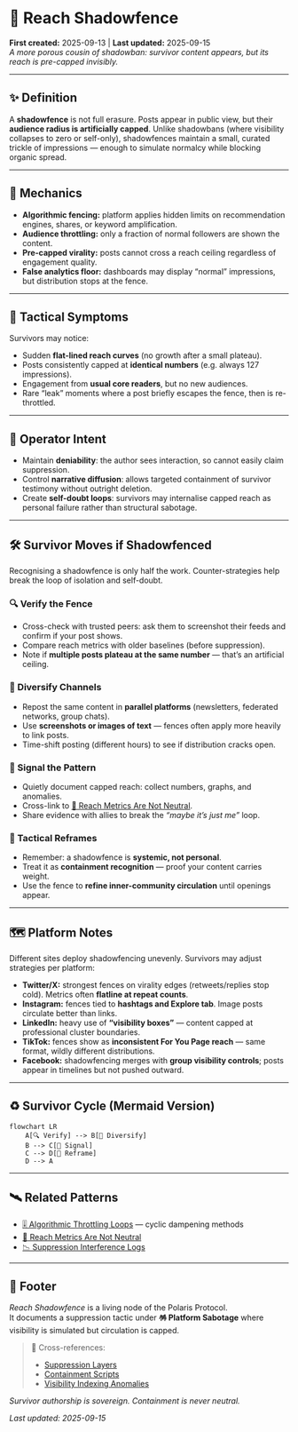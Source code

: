 # 📡 Reach Shadowfence  
**First created:** 2025-09-13 | **Last updated:** 2025-09-15  
*A more porous cousin of shadowban: survivor content appears, but its reach is pre-capped invisibly.*  

---

## ✨ Definition  
A **shadowfence** is not full erasure. Posts appear in public view, but their **audience radius is artificially capped**. Unlike shadowbans (where visibility collapses to zero or self-only), shadowfences maintain a small, curated trickle of impressions — enough to simulate normalcy while blocking organic spread.  

---

## 🔬 Mechanics  
- **Algorithmic fencing:** platform applies hidden limits on recommendation engines, shares, or keyword amplification.  
- **Audience throttling:** only a fraction of normal followers are shown the content.  
- **Pre-capped virality:** posts cannot cross a reach ceiling regardless of engagement quality.  
- **False analytics floor:** dashboards may display “normal” impressions, but distribution stops at the fence.  

---

## 🥀 Tactical Symptoms  
Survivors may notice:  
- Sudden **flat-lined reach curves** (no growth after a small plateau).  
- Posts consistently capped at **identical numbers** (e.g. always 127 impressions).  
- Engagement from **usual core readers**, but no new audiences.  
- Rare “leak” moments where a post briefly escapes the fence, then is re-throttled.  

---

## 👾 Operator Intent  
- Maintain **deniability**: the author sees interaction, so cannot easily claim suppression.  
- Control **narrative diffusion**: allows targeted containment of survivor testimony without outright deletion.  
- Create **self-doubt loops**: survivors may internalise capped reach as personal failure rather than structural sabotage.  

---

## 🛠 Survivor Moves if Shadowfenced  

Recognising a shadowfence is only half the work. Counter-strategies help break the loop of isolation and self-doubt.  

### 🔍 Verify the Fence  
- Cross-check with trusted peers: ask them to screenshot their feeds and confirm if your post shows.  
- Compare reach metrics with older baselines (before suppression).  
- Note if **multiple posts plateau at the same number** — that’s an artificial ceiling.  

### 🌱 Diversify Channels  
- Repost the same content in **parallel platforms** (newsletters, federated networks, group chats).  
- Use **screenshots or images of text** — fences often apply more heavily to link posts.  
- Time-shift posting (different hours) to see if distribution cracks open.  

### 🔮 Signal the Pattern  
- Quietly document capped reach: collect numbers, graphs, and anomalies.  
- Cross-link to [🧨 Reach Metrics Are Not Neutral](../../../Disruption_Kit/Containment_Scripts/Suppression_Modes/🧨_reach_metrics_are_not_neutral.md).  
- Share evidence with allies to break the *“maybe it’s just me”* loop.  

### 🧩 Tactical Reframes  
- Remember: a shadowfence is **systemic, not personal**.  
- Treat it as **containment recognition** — proof your content carries weight.  
- Use the fence to **refine inner-community circulation** until openings appear.  

---

## 🗺 Platform Notes  

Different sites deploy shadowfencing unevenly. Survivors may adjust strategies per platform:  

- **Twitter/X:** strongest fences on virality edges (retweets/replies stop cold). Metrics often **flatline at repeat counts**.  
- **Instagram:** fences tied to **hashtags and Explore tab**. Image posts circulate better than links.  
- **LinkedIn:** heavy use of **“visibility boxes”** — content capped at professional cluster boundaries.  
- **TikTok:** fences show as **inconsistent For You Page reach** — same format, wildly different distributions.  
- **Facebook:** shadowfencing merges with **group visibility controls**; posts appear in timelines but not pushed outward.  

---

## ♻️ Survivor Cycle (Mermaid Version)  

```mermaid
flowchart LR
    A[🔍 Verify] --> B[🌱 Diversify]
    B --> C[🔮 Signal]
    C --> D[🧩 Reframe]
    D --> A
```

---

## 🛰️ Related Patterns  
- [🎚️ Algorithmic Throttling Loops](./🎚️_algorithmic_throttling_loops.md) — cyclic dampening methods  
- [🧨 Reach Metrics Are Not Neutral](../../../Disruption_Kit/Containment_Scripts/Suppression_Modes/🧨_reach_metrics_are_not_neutral.md)  
- [📉 Suppression Interference Logs](../../../Metadata_Sabotage_Network/Suppression_Layers/📉_Suppression_Interference_Logs/)  

---

## 🏮 Footer  

*Reach Shadowfence* is a living node of the Polaris Protocol.  
It documents a suppression tactic under **🪅 Platform Sabotage** where visibility is simulated but circulation is capped.  

> 📡 Cross-references:  
> - [Suppression Layers](../)  
> - [Containment Scripts](../../../Disruption_Kit/Containment_Scripts/)  
> - [Visibility Indexing Anomalies](../../🔮_Visibility_Indexing_Anomalies/)  

*Survivor authorship is sovereign. Containment is never neutral.*  

_Last updated: 2025-09-15_
